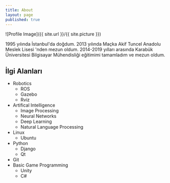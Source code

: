```yaml
---
title: About
layout: page
published: true
---
```

![Profile Image]({{ site.url }}/{{ site.picture }})

1995 yılında İstanbul'da doğdum. 2013 yılında Maçka Akif Tuncel Anadolu Meslek Lisesi 'nden mezun oldum. 2014-2019 yılları arasında Karabük Üniversitesi Bilgisayar Mühendisliği eğitimimi tamamladım ve mezun oldum.

## İlgi Alanları
- Robotics
    * ROS
    - Gazebo
    * Rviz
- Artifical Intelligence
    * Image Processing
    - Neural Networks
    * Deep Learning
    - Natural Language Processing
- Linux
    * Ubuntu
- Python
    * Django
    - Qt
- Git
- Basic Game Programming
    - Unity
    - C#